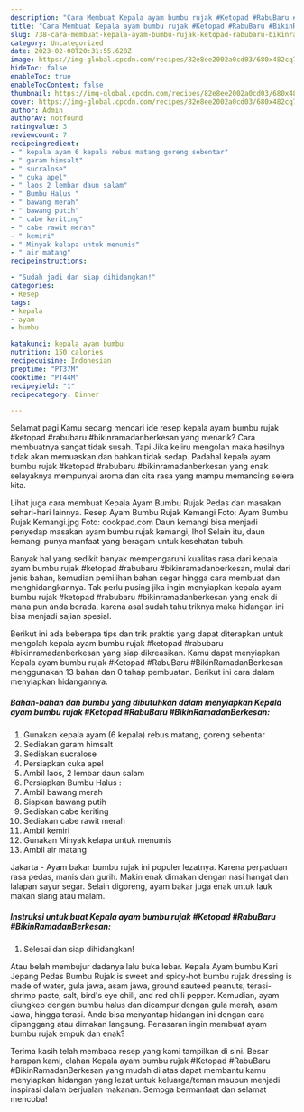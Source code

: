 ```yaml
---
description: "Cara Membuat Kepala ayam bumbu rujak #Ketopad #RabuBaru #BikinRamadanBerkesan yang Enak"
title: "Cara Membuat Kepala ayam bumbu rujak #Ketopad #RabuBaru #BikinRamadanBerkesan yang Enak"
slug: 738-cara-membuat-kepala-ayam-bumbu-rujak-ketopad-rabubaru-bikinramadanberkesan-yang-enak
category: Uncategorized
date: 2023-02-08T20:31:55.628Z
image: https://img-global.cpcdn.com/recipes/82e8ee2002a0cd03/680x482cq70/kepala-ayam-bumbu-rujak-ketopad-rabubaru-bikinramadanberkesan-foto-resep-utama.jpg
hideToc: false
enableToc: true
enableTocContent: false
thumbnail: https://img-global.cpcdn.com/recipes/82e8ee2002a0cd03/680x482cq70/kepala-ayam-bumbu-rujak-ketopad-rabubaru-bikinramadanberkesan-foto-resep-utama.jpg
cover: https://img-global.cpcdn.com/recipes/82e8ee2002a0cd03/680x482cq70/kepala-ayam-bumbu-rujak-ketopad-rabubaru-bikinramadanberkesan-foto-resep-utama.jpg
author: Admin
authorAv: notfound
ratingvalue: 3
reviewcount: 7
recipeingredient:
- " kepala ayam 6 kepala rebus matang goreng sebentar"
- " garam himsalt"
- " sucralose"
- " cuka apel"
- " laos 2 lembar daun salam"
- " Bumbu Halus "
- " bawang merah"
- " bawang putih"
- " cabe keriting"
- " cabe rawit merah"
- " kemiri"
- " Minyak kelapa untuk menumis"
- " air matang"
recipeinstructions:

- "Sudah jadi dan siap dihidangkan!"
categories:
- Resep
tags:
- kepala
- ayam
- bumbu

katakunci: kepala ayam bumbu 
nutrition: 150 calories
recipecuisine: Indonesian
preptime: "PT37M"
cooktime: "PT44M"
recipeyield: "1"
recipecategory: Dinner

---
```



Selamat pagi Kamu sedang mencari ide resep kepala ayam bumbu rujak #ketopad #rabubaru #bikinramadanberkesan yang menarik? Cara membuatnya sangat tidak susah. Tapi Jika keliru mengolah maka hasilnya tidak akan memuaskan dan bahkan tidak sedap. Padahal kepala ayam bumbu rujak #ketopad #rabubaru #bikinramadanberkesan yang enak selayaknya mempunyai aroma dan cita rasa yang mampu memancing selera kita.


Lihat juga cara membuat Kepala Ayam Bumbu Rujak Pedas dan masakan sehari-hari lainnya. Resep Ayam Bumbu Rujak Kemangi Foto: Ayam Bumbu Rujak Kemangi.jpg Foto: cookpad.com Daun kemangi bisa menjadi penyedap masakan ayam bumbu rujak kemangi, lho! Selain itu, daun kemangi punya manfaat yang beragam untuk kesehatan tubuh.

Banyak hal yang sedikit banyak mempengaruhi kualitas rasa dari kepala ayam bumbu rujak #ketopad #rabubaru #bikinramadanberkesan, mulai dari jenis bahan, kemudian pemilihan bahan segar hingga cara membuat dan menghidangkannya. Tak perlu pusing jika ingin menyiapkan kepala ayam bumbu rujak #ketopad #rabubaru #bikinramadanberkesan yang enak di mana pun anda berada, karena asal sudah tahu triknya maka hidangan ini bisa menjadi sajian spesial.


Berikut ini ada beberapa tips dan trik praktis yang dapat diterapkan untuk mengolah kepala ayam bumbu rujak #ketopad #rabubaru #bikinramadanberkesan yang siap dikreasikan. Kamu dapat menyiapkan Kepala ayam bumbu rujak #Ketopad #RabuBaru #BikinRamadanBerkesan menggunakan 13 bahan dan 0 tahap pembuatan. Berikut ini cara dalam menyiapkan hidangannya.

<!--inarticleads1-->

##### Bahan-bahan dan bumbu yang dibutuhkan dalam menyiapkan Kepala ayam bumbu rujak #Ketopad #RabuBaru #BikinRamadanBerkesan:

1. Gunakan  kepala ayam (6 kepala) rebus matang, goreng sebentar
1. Sediakan  garam himsalt
1. Sediakan  sucralose
1. Persiapkan  cuka apel
1. Ambil  laos, 2 lembar daun salam
1. Persiapkan  Bumbu Halus :
1. Ambil  bawang merah
1. Siapkan  bawang putih
1. Sediakan  cabe keriting
1. Sediakan  cabe rawit merah
1. Ambil  kemiri
1. Gunakan  Minyak kelapa untuk menumis
1. Ambil  air matang


Jakarta - Ayam bakar bumbu rujak ini populer lezatnya. Karena perpaduan rasa pedas, manis dan gurih. Makin enak dimakan dengan nasi hangat dan lalapan sayur segar. Selain digoreng, ayam bakar juga enak untuk lauk makan siang atau malam. 

<!--inarticleads2-->

##### Instruksi untuk buat Kepala ayam bumbu rujak #Ketopad #RabuBaru #BikinRamadanBerkesan:


1. Selesai dan siap dihidangkan!

Atau belah membujur dadanya lalu buka lebar. Kepala Ayam bumbu Kari Jepang Pedas Bumbu Rujak is sweet and spicy-hot bumbu rujak dressing is made of water, gula jawa, asam jawa, ground sauteed peanuts, terasi-shrimp paste, salt, bird&#39;s eye chili, and red chili pepper. Kemudian, ayam diungkep dengan bumbu halus dan dicampur dengan gula merah, asam Jawa, hingga terasi. Anda bisa menyantap hidangan ini dengan cara dipanggang atau dimakan langsung. Penasaran ingin membuat ayam bumbu rujak empuk dan enak? 

Terima kasih telah membaca resep yang kami tampilkan di sini. Besar harapan kami, olahan Kepala ayam bumbu rujak #Ketopad #RabuBaru #BikinRamadanBerkesan yang mudah di atas dapat membantu kamu menyiapkan hidangan yang lezat untuk keluarga/teman maupun menjadi inspirasi dalam berjualan makanan. Semoga bermanfaat dan selamat mencoba!
